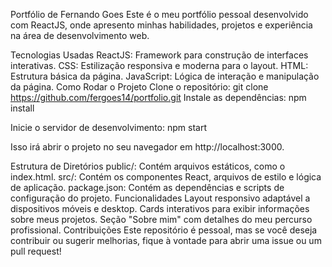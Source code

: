 Portfólio de Fernando Goes
Este é o meu portfólio pessoal desenvolvido com ReactJS, onde apresento minhas habilidades, projetos e experiência na área de desenvolvimento web.

Tecnologias Usadas
ReactJS: Framework para construção de interfaces interativas.
CSS: Estilização responsiva e moderna para o layout.
HTML: Estrutura básica da página.
JavaScript: Lógica de interação e manipulação da página.
Como Rodar o Projeto
Clone o repositório:
git clone https://github.com/fergoes14/portfolio.git
Instale as dependências:
npm install

Inicie o servidor de desenvolvimento:
npm start

Isso irá abrir o projeto no seu navegador em http://localhost:3000.

Estrutura de Diretórios
public/: Contém arquivos estáticos, como o index.html.
src/: Contém os componentes React, arquivos de estilo e lógica de aplicação.
package.json: Contém as dependências e scripts de configuração do projeto.
Funcionalidades
Layout responsivo adaptável a dispositivos móveis e desktop.
Cards interativos para exibir informações sobre meus projetos.
Seção "Sobre mim" com detalhes do meu percurso profissional.
Contribuições
Este repositório é pessoal, mas se você deseja contribuir ou sugerir melhorias, fique à vontade para abrir uma issue ou um pull request!
